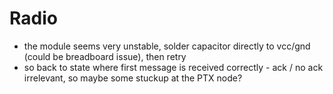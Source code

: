 # Radio

- the module seems very unstable, solder capacitor directly to vcc/gnd (could be breadboard issue), then retry
- so back to state where first message is received correctly - ack / no ack irrelevant, so maybe some stuckup at the PTX node? 